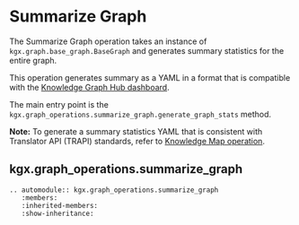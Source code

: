 # Summarize Graph

The Summarize Graph operation takes an instance of `kgx.graph.base_graph.BaseGraph` and
generates summary statistics for the entire graph.

This operation generates summary as a YAML in a format that is compatible with
the [Knowledge Graph Hub dashboard](https://knowledge-graph-hub.github.io/kg-covid-19-dashboard/).

The main entry point is the `kgx.graph_operations.summarize_graph.generate_graph_stats` method.


**Note:** To generate a summary statistics YAML that is consistent with Translator API (TRAPI) 
standards, refer to [Knowledge Map operation](knowledge_map.md).


## kgx.graph_operations.summarize_graph

```eval_rst
.. automodule:: kgx.graph_operations.summarize_graph
   :members:
   :inherited-members:
   :show-inheritance:
```